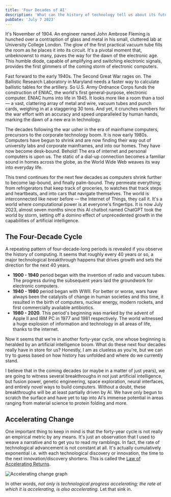 ```yaml
---
title: 'Four Decades of AI'
description: 'What can the history of technology tell us about its future?'
pubDate: 'July 7 2023'
---
```


It's November of 1904. An engineer named John Ambrose Fleming is hunched over a contraption of glass and metal in his small, cluttered lab at University College London. The glow of the first practical vacuum tube fills the room as he places it into its circuit. It's a pivotal moment that, unbeknownst to many, paves the way for the dawn of the electronic age. This humble diode, capable of amplifying and switching electronic signals, provides the first glimmers of the coming storm of electronic computers.

Fast forward to the early 1940s. The Second Great War rages on. The Ballistic Research Laboratory in Maryland needs a faster way to calculate ballistic tables for the artillery. So U.S. Army Ordnance Corps funds the construction of ENIAC, the world's first general-purpose, electronic computer. ENIAC hums into life in 1945. It looks more like a room than a tool — a vast, clattering array of metal and wire, vacuum tubes and punch cards, weighing in at a staggering 30 tons. And yet, it crunches numbers for the war effort with an accuracy and speed unparalleled by human hands, marking the dawn of a new era in technology.

The decades following the war usher in the era of mainframe computers, precursors to the corporate technology boom. It is now early 1980s. Computers have begun to shrink and are now finding their way out of university labs and corporate mainframes, and into our homes. They have now become desk-bound. Behold! The era of internet and personal computers is upon us. The static of a dial-up connection becomes a familiar sound in homes across the globe, as the World Wide Web weaves its way into everyday life.

This trend continues for the next few decades as computers shrink further to become lap-bound, and finally palm-bound. They permeate everything; from refrigerators that keep track of groceries, to watches that track steps and heartbeats, and into cars that navigate themselves. The world is interconnected like never before — the Internet of Things, they call it. It's a world where computational power is at everyone's fingertips. It is now July 2023, almost seven months since this AI chatbot named ChatGPT took the world by storm, setting off a domino effect of unprecedented growth in the capabilities of artificial intelligence.

## The Four-Decade Cycle

A repeating pattern of four-decade-long periods is revealed if you observe the history of computing. It seems that roughly every 40 years or so, a major technological breakthrough happens that drives growth and sets the direction for the next 40 years.

- **1900 - 1940** period began with the invention of radio and vacuum tubes. The progress during the subsequent years laid the groundwork for electronic computers.
- **1940 - 1980** period began with WWII. For better or worse, wars have always been the catalysts of change in human societies and this time, it resulted in the birth of computers, nuclear energy, modern rockets, and first commercially available antibiotics.
- **1980 - 2020**. This period's beginning was marked by the advent of Apple II and IBM PC in 1977 and 1981 respectively. The world witnessed a huge explosion of information and technology in all areas of life, thanks to the internet.

Now it seems that we're in another forty-year cycle, one whose beginning is heralded by an artificial intelligence boom. What do these next four decades really have in store for us? Honestly, I am as clueless as you're, but we can try to guess based on how history has unfolded and where do we currently stand.

I believe that in the coming decades (or maybe in a matter of just years), we are going to witness several breakthroughs in not just artificial intelligence, but fusion power, genetic engineering, space exploration, neural interfaces, and entirely novel ways to build computers. Without a doubt, these breakthroughs will be at least partially driven by AI. We have only begun to scratch the surface and have yet to tap into AI's immense potential in areas ranging from material science to protein folding and more.

## Accelerating Change

One important thing to keep in mind is that the forty-year cycle is not really an empirical metric by any means. It's just an observation that I used to weave a narrative and to get you to read my ramblings. In fact, the rate of technological advancement is not constant at all. It's actually cumulatively exponential i.e. with each technological discovery or innovation, the time to the next innovation/discovery shortens. This is called the [Law of Accelerating Returns](https://www.thekurzweillibrary.com/the-law-of-accelerating-returns).

![Accelerating change graph](/media/blog/accelerating-change.jpeg)

In other words, _not only is technological progress accelerating; the rate at which it is accelerating, is also accelerating._ Let that sink in.
